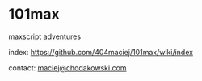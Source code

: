 # 101max
maxscript adventures

index: https://github.com/404maciej/101max/wiki/index

contact: maciej@chodakowski.com
